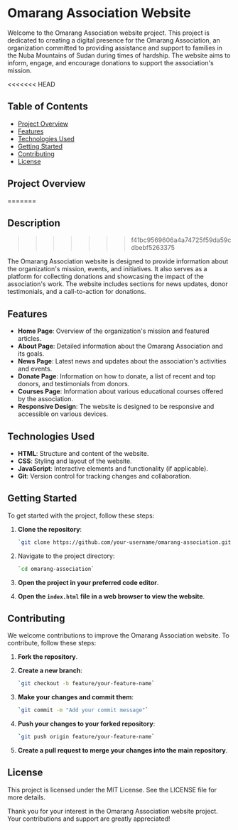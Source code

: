 # Omarang Association Website

Welcome to the Omarang Association website project. This project is dedicated to creating a digital presence for the Omarang Association, an organization committed to providing assistance and support to families in the Nuba Mountains of Sudan during times of hardship. The website aims to inform, engage, and encourage donations to support the association's mission.

<<<<<<< HEAD
## Table of Contents

- [Project Overview](#project-overview)
- [Features](#features)
- [Technologies Used](#technologies-used)
- [Getting Started](#getting-started)
- [Contributing](#contributing)
- [License](#license)

## Project Overview
=======
## Description
>>>>>>> f41bc9569606a4a74725f59da59cdbebf5263375

The Omarang Association website is designed to provide information about the organization's mission, events, and initiatives. It also serves as a platform for collecting donations and showcasing the impact of the association's work. The website includes sections for news updates, donor testimonials, and a call-to-action for donations.

## Features

- **Home Page**: Overview of the organization's mission and featured articles.
- **About Page**: Detailed information about the Omarang Association and its goals.
- **News Page**: Latest news and updates about the association's activities and events.
- **Donate Page**: Information on how to donate, a list of recent and top donors, and testimonials from donors.
- **Courses Page**: Information about various educational courses offered by the association.
- **Responsive Design**: The website is designed to be responsive and accessible on various devices.

## Technologies Used

- **HTML**: Structure and content of the website.
- **CSS**: Styling and layout of the website.
- **JavaScript**: Interactive elements and functionality (if applicable).
- **Git**: Version control for tracking changes and collaboration.

## Getting Started

To get started with the project, follow these steps:

1. **Clone the repository**:

   ```bash
   `git clone https://github.com/your-username/omarang-association.git`

2. Navigate to the project directory:

    ```bash
    `cd omarang-association`

3. **Open the project in your preferred code editor**.

4. **Open the `index.html` file in a web browser to view the website**.

## Contributing

We welcome contributions to improve the Omarang Association website. To contribute, follow these steps:

1. **Fork the repository**.

2. **Create a new branch**:

    ```bash
    `git checkout -b feature/your-feature-name`

3. **Make your changes and commit them**:

    ```bash
    `git commit -m "Add your commit message"`

4. **Push your changes to your forked repository**:

    ```bash
    `git push origin feature/your-feature-name`

5. **Create a pull request to merge your changes into the main repository**.

## License

This project is licensed under the MIT License. See the LICENSE file for more details.

Thank you for your interest in the Omarang Association website project. Your contributions and support are greatly appreciated!
